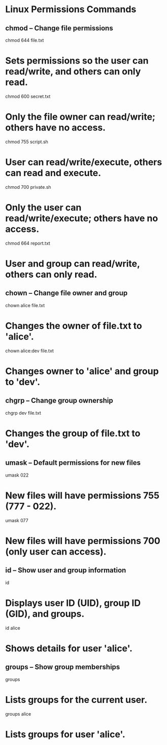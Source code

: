 # Linux Permissions Commands

## chmod – Change file permissions
chmod 644 file.txt
# Sets permissions so the user can read/write, and others can only read.

chmod 600 secret.txt
# Only the file owner can read/write; others have no access.

chmod 755 script.sh
# User can read/write/execute, others can read and execute.

chmod 700 private.sh
# Only the user can read/write/execute; others have no access.

chmod 664 report.txt
# User and group can read/write, others can only read.

## chown – Change file owner and group
chown alice file.txt
# Changes the owner of file.txt to 'alice'.

chown alice:dev file.txt
# Changes owner to 'alice' and group to 'dev'.

## chgrp – Change group ownership
chgrp dev file.txt
# Changes the group of file.txt to 'dev'.

## umask – Default permissions for new files
umask 022
# New files will have permissions 755 (777 - 022).

umask 077
# New files will have permissions 700 (only user can access).

## id – Show user and group information
id
# Displays user ID (UID), group ID (GID), and groups.

id alice
# Shows details for user 'alice'.

## groups – Show group memberships
groups
# Lists groups for the current user.

groups alice
# Lists groups for user 'alice'.
